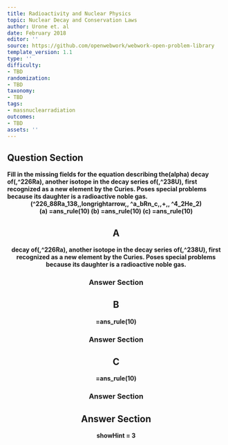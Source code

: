 ```yaml
---
title: Radioactivity and Nuclear Physics
topic: Nuclear Decay and Conservation Laws
author: Urone et. al
date: February 2018
editor: ''
source: https://github.com/openwebwork/webwork-open-problem-library
template_version: 1.1
type: ''
difficulty:
- TBD
randomization:
- TBD
taxonomy:
- TBD
tags:
- massnuclearradiation
outcomes:
- TBD
assets: ''
---
```


## Question Section 

<b>
Fill in the missing fields for the equation describing the(alpha) decay of(,^226Ra), another isotope in the decay series of(,^238U), first recognized as a new element by the Curies. Poses special problems because its daughter is a radioactive noble gas.
<center>(^226_88Ra_138,,longrightarrow,, ^a_bRn_c,,+,, ^4_2He_2)<center>
(a) =ans_rule(10)
(b) =ans_rule(10)
(c) =ans_rule(10)

## A
decay of(,^226Ra), another isotope in the decay series of(,^238U), first recognized as a new element by the Curies. Poses special problems because its daughter is a radioactive noble gas.
### Answer Section
## B
=ans_rule(10)
### Answer Section
## C
=ans_rule(10)
### Answer Section


## Answer Section

showHint = 3